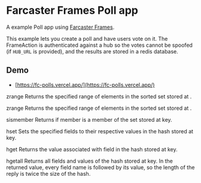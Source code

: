 # Farcaster Frames Poll app

A example Poll app using [Farcaster Frames](https://warpcast.notion.site/Farcaster-Frames-4bd47fe97dc74a42a48d3a234636d8c5). 

This example lets you create a poll and have users vote on it. The FrameAction is authenticated against a hub 
so the votes cannot be spoofed (if `HUB_URL` is provided), and the results are stored in a redis database. 


## Demo

- [https://fc-polls.vercel.app/](https://fc-polls.vercel.app/)


zrange
Returns the specified range of elements in the sorted set stored at <key>.

zrange
Returns the specified range of elements in the sorted set stored at <key>.

sismember
Returns if member is a member of the set stored at key.

hset
Sets the specified fields to their respective values in the hash stored at key.

hget
Returns the value associated with field in the hash stored at key.

hgetall
Returns all fields and values of the hash stored at key. In the returned value, every field name is followed by its value, so the length of the reply is twice the size of the hash.